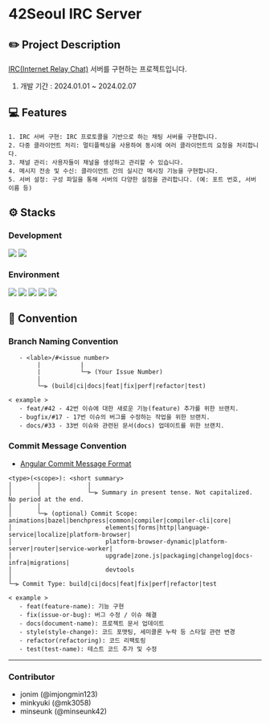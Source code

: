 #  42Seoul IRC Server

## ✏️ Project Description

[IRC(Internet Relay Chat)](https://en.wikipedia.org/wiki/Internet_Relay_Chat) 서버를 구현하는 프로젝트입니다.

1. 개발 기간 : 2024.01.01 ~ 2024.02.07

## 💻 Features
```
1. IRC 서버 구현: IRC 프로토콜을 기반으로 하는 채팅 서버를 구현합니다.
2. 다중 클라이언트 처리: 멀티플렉싱을 사용하여 동시에 여러 클라이언트의 요청을 처리합니다.
3. 채널 관리: 사용자들이 채널을 생성하고 관리할 수 있습니다.
4. 메시지 전송 및 수신: 클라이언트 간의 실시간 메시징 기능을 구현합니다.
5. 서버 설정: 구성 파일을 통해 서버의 다양한 설정을 관리합니다. (예: 포트 번호, 서버 이름 등)
```

## ⚙️ Stacks
### Development
<img src="https://img.shields.io/badge/C++-00599C?style=for-the-badge&logo=cplusplus&logoColor=white"> <img src="https://img.shields.io/badge/Makefile-042E34?style=for-the-badge&logo=gnu-bash&logoColor=white">

### Environment
<img src="https://img.shields.io/badge/github-181717?style=for-the-badge&logo=github&logoColor=white"> <img src="https://img.shields.io/badge/git-F05032?style=for-the-badge&logo=git&logoColor=white"> <img src="https://img.shields.io/badge/visual%20studio%20code-007ACC?style=for-the-badge&logo=visualstudiocode&logoColor=white">
<img src="https://img.shields.io/badge/macOS-000000?style=for-the-badge&logo=macOS&logoColor=white">
<img src="https://img.shields.io/badge/42-000000?style=for-the-badge&logo=42&logoColor=white">

## 🌱 Convention
### Branch Naming Convention
```
   - <lable>/#<issue number>
        |           |           
        |           └─⫸ (Your Issue Number)
        |
        └─⫸ (build|ci|docs|feat|fix|perf|refactor|test)
```
```
< example >
   - feat/#42 - 42번 이슈에 대한 새로운 기능(feature) 추가를 위한 브랜치.
   - bugfix/#17 - 17번 이슈의 버그를 수정하는 작업을 위한 브랜치.
   - docs/#33 - 33번 이슈와 관련된 문서(docs) 업데이트를 위한 브랜치.
```

### Commit Message Convention
   - [Angular Commit Message Format](https://github.com/angular/angular/blob/main/CONTRIBUTING.md#commit)
   ```
   <type>(<scope>): <short summary>
  │       │             │
  │       │             └─⫸ Summary in present tense. Not capitalized. No period at the end.
  │       │
  │       └─⫸ (optional) Commit Scope: animations|bazel|benchpress|common|compiler|compiler-cli|core|
  │                          elements|forms|http|language-service|localize|platform-browser|
  │                          platform-browser-dynamic|platform-server|router|service-worker|
  │                          upgrade|zone.js|packaging|changelog|docs-infra|migrations|
  │                          devtools
  │
  └─⫸ Commit Type: build|ci|docs|feat|fix|perf|refactor|test
   ```
   ```
   < example >
      - feat(feature-name): 기능 구현
      - fix(issue-or-bug): 버그 수정 / 이슈 해결
      - docs(document-name): 프로젝트 문서 업데이트
      - style(style-change): 코드 포맷팅, 세미콜론 누락 등 스타일 관련 변경
      - refactor(refactoring): 코드 리팩토링
      - test(test-name): 테스트 코드 추가 및 수정

   ```
---
### Contributor
   - jonim (@imjongmin123)
   - minkyuki (@mk3058)
   - minseunk (@minseunk42)